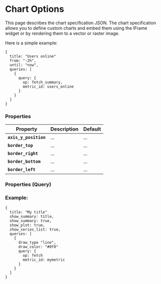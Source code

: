 Chart Options
=============

This page describes the chart specification JSON. The chart specification allows
you to define custom charts and embed them using the IFrame widget or by rendering
them to a vector or raster image.

Here is a simple example:

    {
      title: "Users online"
      from: "-2h",
      until: "now",
      queries: [
        {
          query: {
            op: fetch_summary,
            metric_id: users_online
          }
        }
      ]
    }


### Properties

<table>
  <thead>
    <tr>
      <th>Property</th>
      <th>Description</th>
      <th>Default</th>
    </tr>
  </thead>
  <tbody>
    <tr>
      <td><code><strong>axis_y_position</strong></code></td>
      <td>...</td>
      <td>...</td>
    </tr>
    <tr>
      <td><code><strong>border_top</strong></code></td>
      <td>...</td>
      <td>...</td>
    </tr>
    <tr>
      <td><code><strong>border_right</strong></code></td>
      <td>...</td>
      <td>...</td>
    </tr>
    <tr>
      <td><code><strong>border_bottom</strong></code></td>
      <td>...</td>
      <td>...</td>
    </tr>
    <tr>
      <td><code><strong>border_left</strong></code></td>
      <td>...</td>
      <td>...</td>
    </tr>
  </tbody>
</table>

### Properties (Query)



### Example:

    {
      title: "My title"
      show_summary: title,
      show_summary: true,
      show_plot: true,
      show_series_list: true,
      queries: [
        {
          draw_type "line",
          draw_color: "#0f0"
          query: {
            op: fetch
            metric_id: mymetric
          }
        }
      ]
    }
